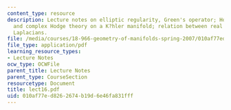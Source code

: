 ```yaml
---
content_type: resource
description: Lecture notes on elliptic regularity, Green's operator; Hodge * operator
  and complex Hodge theory on a K?hler manifold; relation between real and complex
  Laplacians.
file: /media/courses/18-966-geometry-of-manifolds-spring-2007/010af77ed8262674b19d6e46fa831fff_lect16.pdf
file_type: application/pdf
learning_resource_types:
- Lecture Notes
ocw_type: OCWFile
parent_title: Lecture Notes
parent_type: CourseSection
resourcetype: Document
title: lect16.pdf
uid: 010af77e-d826-2674-b19d-6e46fa831fff
---
```


